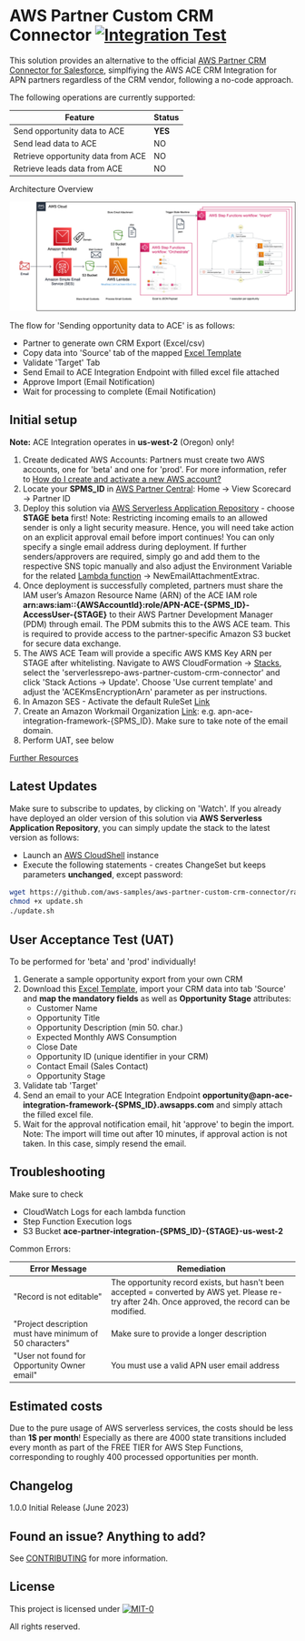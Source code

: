 # AWS Partner Custom CRM Connector [![Integration Test](https://github.com/aws-samples/aws-partner-custom-crm-connector/actions/workflows/pipeline.yml/badge.svg)](https://github.com/aws-samples/aws-partner-custom-crm-connector/actions/workflows/pipeline.yml)

This solution provides an alternative to the official [AWS Partner CRM Connector for Salesforce](https://aws.amazon.com/blogs/apn/accelerate-joint-opportunity-and-lead-sharing-introducing-aws-partner-crm-connector/), simplfiying the AWS ACE CRM Integration for APN partners regardless of the CRM vendor, following a no-code approach.

The following operations are currently supported:

| Feature                            | Status  |
| ---------------------------------- | ------- |
| Send opportunity data to ACE       | **YES** |
| Send lead data to ACE              | NO      |
| Retrieve opportunity data from ACE | NO      |
| Retrieve leads data from ACE       | NO      |

Architecture Overview

![image](doc/images/architecture1.png)

The flow for 'Sending opportunity data to ACE' is as follows:

- Partner to generate own CRM Export (Excel/csv)
- Copy data into 'Source' tab of the mapped [Excel Template](https://github.com/aws-samples/aws-partner-custom-crm-connector/raw/main/ace_import_tmpl.xlsx)
- Validate 'Target' Tab
- Send Email to ACE Integration Endpoint with filled excel file attached
- Approve Import (Email Notification)
- Wait for processing to complete (Email Notification)

## Initial setup

**Note:** ACE Integration operates in **us-west-2** (Oregon) only!

1. Create dedicated AWS Accounts: Partners must create two AWS accounts, one for 'beta' and one for 'prod'. For more information, refer to [How do I create and activate a new AWS account?](https://aws.amazon.com/premiumsupport/knowledge-center/create-and-activate-aws-account/)
2. Locate your **SPMS_ID** in [AWS Partner Central](https://partnercentral.awspartner.com/partnercentral2/s/scorecard): Home -> View Scorecard -> Partner ID
3. Deploy this solution via [AWS Serverless Application Repository](https://us-west-2.console.aws.amazon.com/lambda/home?region=us-west-2#/create/app?applicationId=arn:aws:serverlessrepo:us-west-2:815116410066:applications/aws-partner-custom-crm-connector) - choose **STAGE** **beta** first! Note: Restricting incoming emails to an allowed sender is only a light security measure. Hence, you will need take action on an explicit approval email before import continues! You can only specify a single email address during deployment. If further senders/approvers are required, simply go and add them to the respective SNS topic manually and also adjust the Environment Variable for the related [Lambda function](https://us-west-2.console.aws.amazon.com/lambda/home?region=us-west-2#/functions/) -> NewEmailAttachmentExtrac.
4. Once deployment is successfully completed, partners must share the IAM user’s Amazon Resource Name (ARN) of the ACE IAM role **arn:aws:iam::{AWSAccountId}:role/APN-ACE-{SPMS_ID}-AccessUser-{STAGE}** to their AWS Partner Development Manager (PDM) through email. The PDM submits this to the AWS ACE team. This is required to provide access to the partner-specific Amazon S3 bucket for secure data exchange. 
5. The AWS ACE Team will provide a specific AWS KMS Key ARN per STAGE after whitelisting. Navigate to AWS CloudFormation -> [Stacks](https://us-west-2.console.aws.amazon.com/cloudformation/home?region=us-west-2#/stacks?filteringText=serverlessrepo-aws-partner-custom-crm-connector&filteringStatus=active&viewNested=true), select the 'serverlessrepo-aws-partner-custom-crm-connector' and click 'Stack Actions -> Update'. Choose 'Use current template' and adjust the 'ACEKmsEncryptionArn' parameter as per instructions.
6. In Amazon SES - Activate the default RuleSet [Link](https://us-west-2.console.aws.amazon.com/ses/home?region=us-west-2#/email-receiving)
7. Create an Amazon Workmail Organization [Link](https://us-west-2.console.aws.amazon.com/workmail/v2/home?region=us-west-2#/organizations/create): e.g. apn-ace-integration-framework-{SPMS_ID}. Make sure to take note of the email domain.
8. Perform UAT, see below

[Further Resources](https://partnercentral.awspartner.com/partnercentral2/s/resources?keyword=CRM)

## Latest Updates

Make sure to subscribe to updates, by clicking on 'Watch'. If you already have deployed an older version of this solution via **AWS Serverless Application Repository**, you can simply update the stack to the latest version as follows:

- Launch an [AWS CloudShell](https://console.aws.amazon.com/cloudshell/home?region=us-west-2) instance
- Execute the following statements - creates ChangeSet but keeps parameters **unchanged**, except password:

```bash
wget https://github.com/aws-samples/aws-partner-custom-crm-connector/raw/master/update.sh
chmod +x update.sh
./update.sh
```

## User Acceptance Test (UAT)

To be performed for 'beta' and 'prod' individually!

1. Generate a sample opportunity export from your own CRM
2. Download this [Excel Template](https://github.com/aws-samples/aws-partner-custom-crm-connector/raw/main/ace_import_tmpl.xlsx), import your CRM data into tab 'Source' and **map the mandatory fields** as well as **Opportunity Stage** attributes:
    - Customer Name
    - Opportunity Title
    - Opportunity Description (min 50. char.)
    - Expected Monthly AWS Consumption
    - Close Date
    - Opportunity ID (unique identifier in your CRM)
    - Contact Email (Sales Contact)
    - Opportunity Stage
3. Validate tab 'Target'
4. Send an email to your ACE Integration Endpoint **opportunity@apn-ace-integration-framework-{SPMS_ID}.awsapps.com** and simply attach the filled excel file.
5. Wait for the approval notification email, hit 'approve' to begin the import. Note: The import will time out after 10 minutes, if approval action is not taken. In this case, simply resend the email.

## Troubleshooting

Make sure to check

- CloudWatch Logs for each lambda function
- Step Function Execution logs
- S3 Bucket **ace-partner-integration-{SPMS_ID}-{STAGE}-us-west-2**

Common Errors:

| Error Message                      | Remediation  |
| ---------------------------------- | ------- |
| "Record is not editable"       | The opportunity record exists, but hasn't been accepted = converted by AWS yet. Please re-try after 24h. Once approved, the record can be modified. |
| "Project description must have minimum of 50 characters"              | Make sure to provide a longer description      |
| "User not found for Opportunity Owner email" | You must use a valid APN user email address      |

## Estimated costs

Due to the pure usage of AWS serverless services, the costs should be less than **1$ per month**!
Especially as there are 4000 state transitions included every month as part of the FREE TIER for AWS Step Functions, corresponding to roughly 400 processed opportunities per month.

## Changelog

1.0.0 Initial Release (June 2023)

## Found an issue? Anything to add?

See [CONTRIBUTING](CONTRIBUTING.md) for more information.

## License

This project is licensed under  [![MIT-0](https://img.shields.io/badge/license-MIT0-blue.svg)](./LICENSE)
  
All rights reserved.
